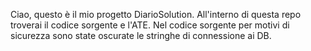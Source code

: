 Ciao, 
questo è il mio progetto DiarioSolution. All'interno di questa repo troverai il codice sorgente e l'ATE. 
Nel codice sorgente per motivi di sicurezza sono state oscurate le stringhe di connessione ai DB.
